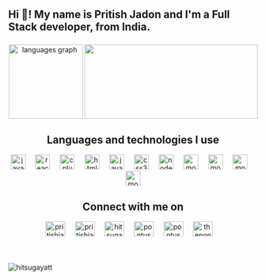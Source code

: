 <h2 align="left">Hi 👋! My name is Pritish Jadon and I'm a Full Stack developer, from India. </h2>

###

<div align="center">
  <img src="https://github-readme-stats.vercel.app/api/top-langs?username=hitsugayatt&locale=en&hide_title=false&layout=compact&card_width=320&langs_count=5&theme=dracula&hide_border=false" height="150" alt="languages graph"  />
  <img align="right" height="150" src="https://64.media.tumblr.com/f0d375bf563052ecc0835bf18c66a8ac/32ea6a988fe13afd-64/s540x810/b764ebdc8a0eb1aa913769918f6440d0d8d93117.gif" width="350" />
</div>

###



###


<h2 align="center">Languages and technologies I use </h2>


<div align="center">
  
  
  <img src="https://cdn.jsdelivr.net/gh/devicons/devicon/icons/javascript/javascript-original.svg" height="30" alt="javascript logo"  />
  <img width="12" />
  <img src="https://cdn.jsdelivr.net/gh/devicons/devicon/icons/react/react-original.svg" height="30" alt="react logo"  />
  <img width="12" />
  <img src="https://cdn.jsdelivr.net/gh/devicons/devicon@latest/icons/cplusplus/cplusplus-original.svg" height="30" alt="cplusplus logo" />
  <img width="12" />
  <img src="https://cdn.jsdelivr.net/gh/devicons/devicon/icons/html5/html5-original.svg" height="30" alt="html5 logo"  />
  <img width="12" />
  <img src="https://cdn.jsdelivr.net/gh/devicons/devicon@latest/icons/java/java-original.svg" height="30" alt="java logo" />
  <img width="12" />        
  <img src="https://cdn.jsdelivr.net/gh/devicons/devicon/icons/css3/css3-original.svg" height="30" alt="css3 logo"  />
  <img width="12" />
  <img src="https://cdn.jsdelivr.net/gh/devicons/devicon@latest/icons/nodejs/nodejs-original-wordmark.svg" height="30" alt="nodejs logo" />
  <img width="12" /> 
  <img src="https://cdn.jsdelivr.net/gh/devicons/devicon@latest/icons/mongodb/mongodb-original.svg" height="30" alt="mongodb logo" />
  <img width="12" /> 
  <img src="https://cdn.jsdelivr.net/gh/devicons/devicon@latest/icons/bootstrap/bootstrap-original.svg" height="30" alt="mongodb logo" />
  <img width="12" /> 
  <img src="https://img.icons8.com/?size=100&id=z228V7A9QyTv&format=png&color=000000" height="30" alt="mongodb logo" />
  <img width="12" /> 
  <img src="https://cdn.jsdelivr.net/gh/devicons/devicon@latest/icons/tailwindcss/tailwindcss-original.svg" height="30" alt="mongodb logo" />
  
</div>

###

<h2 align="center">Connect with me on </h2>

<div align="center">
  <a href="https://www.linkedin.com/in/pritish25/" target="blank"><img align="center" src="https://img.icons8.com/?size=100&id=13930&format=png&color=000000" alt="pritishjadon" height="30" width="40" /></a>
  &nbsp; &nbsp;
  <a href="mailto:pritishjadon25@gmail.com" target="blank"><img align="center" src="https://img.icons8.com/?size=100&id=qyRpAggnV0zH&format=png&color=000000" alt="pritishjadon25@gmail.com" height="30" width="40" /></a>
  &nbsp; &nbsp;
  <a href="https://twitter.com/hitsugayatt" target="blank"><img align="center" src="https://raw.githubusercontent.com/rahuldkjain/github-profile-readme-generator/master/src/images/icons/Social/twitter.svg" alt="hitsugayatt" height="30" width="40" /></a> &nbsp; &nbsp;
<a href="https://www.codechef.com/users/hitsugayatt" target="blank"><img align="center" src="https://img.icons8.com/?size=100&id=O4SEeX66BY8o&format=png&color=000000" alt="pontus" height="30" width="40" /></a> &nbsp; &nbsp;
<a href="https://codeforces.com/profile/hitsugaya" target="blank"><img align="center" src="https://raw.githubusercontent.com/rahuldkjain/github-profile-readme-generator/master/src/images/icons/Social/codeforces.svg" alt="pontus" height="30" width="40" /></a> &nbsp; &nbsp;
<a href="https://leetcode.com/u/hitsugaya_/" target="blank"><img align="center" src="https://raw.githubusercontent.com/rahuldkjain/github-profile-readme-generator/master/src/images/icons/Social/leet-code.svg" alt="thepontus" height="30" width="40" /></a> &nbsp; &nbsp;
</div>



###

<br clear="both">

<p align="left"> <img src="https://komarev.com/ghpvc/?username=hitsugayatt&label=Profile%20views&color=ff0033&style=flat" alt="hitsugayatt" /> </p>
